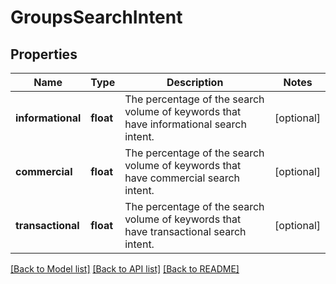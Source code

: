 # GroupsSearchIntent

## Properties
Name | Type | Description | Notes
------------ | ------------- | ------------- | -------------
**informational** | **float** | The percentage of the search volume of keywords that have informational search intent. | [optional] 
**commercial** | **float** | The percentage of the search volume of keywords that have commercial search intent. | [optional] 
**transactional** | **float** | The percentage of the search volume of keywords that have transactional search intent. | [optional] 

[[Back to Model list]](../README.md#documentation-for-models) [[Back to API list]](../README.md#documentation-for-api-endpoints) [[Back to README]](../README.md)

